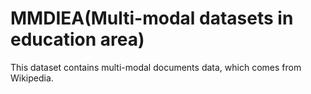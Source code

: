 # MMDIEA(Multi-modal datasets in education area)
This dataset contains multi-modal documents data, which  comes from Wikipedia. 
